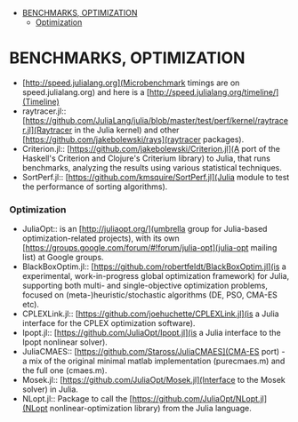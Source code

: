 * [BENCHMARKS, OPTIMIZATION](#benchmarks)
    * [Optimization](#ptimization)
    
    
# BENCHMARKS, OPTIMIZATION 
* [http://speed.julialang.org](Microbenchmark timings are on speed.julialang.org) and here is a [http://speed.julialang.org/timeline/](Timeline)
* raytracer.jl:: [https://github.com/JuliaLang/julia/blob/master/test/perf/kernel/raytracer.jl](Raytracer in the Julia kernel) and other [https://github.com/jakebolewski/rays](raytracer packages).
* Criterion.jl:: [https://github.com/jakebolewski/Criterion.jl](A port of the Haskell's Criterion and Clojure's Criterium library) to Julia, that runs benchmarks, analyzing the results using various statistical techniques.
* SortPerf.jl:: [https://github.com/kmsquire/SortPerf.jl](Julia module to test the performance of sorting algorithms).


### Optimization 
* JuliaOpt:: is an [http://juliaopt.org/](umbrella group for Julia-based optimization-related projects), with its own [https://groups.google.com/forum/#!forum/julia-opt](julia-opt mailing list) at Google groups. 
*  BlackBoxOptim.jl:: [https://github.com/robertfeldt/BlackBoxOptim.jl](is a experimental, work-in-progress global optimization framework) for Julia, supporting both multi- and single-objective optimization problems, focused on (meta-)heuristic/stochastic algorithms (DE, PSO, CMA-ES etc).
* CPLEXLink.jl:: [https://github.com/joehuchette/CPLEXLink.jl](is a Julia interface for the CPLEX optimization software).
* Ipopt.jl:: [https://github.com/JuliaOpt/Ipopt.jl](is a Julia interface to the Ipopt nonlinear solver).
* JuliaCMAES:: [https://github.com/Staross/JuliaCMAES](CMA-ES port) - a mix of the original minimal matlab implementation (purecmaes.m) and the full one (cmaes.m).
* Mosek.jl:: [https://github.com/JuliaOpt/Mosek.jl](Interface to the Mosek solver) in Julia.
* NLopt.jl:: Package to call the [https://github.com/JuliaOpt/NLopt.jl](NLopt nonlinear-optimization library) from the Julia language.

